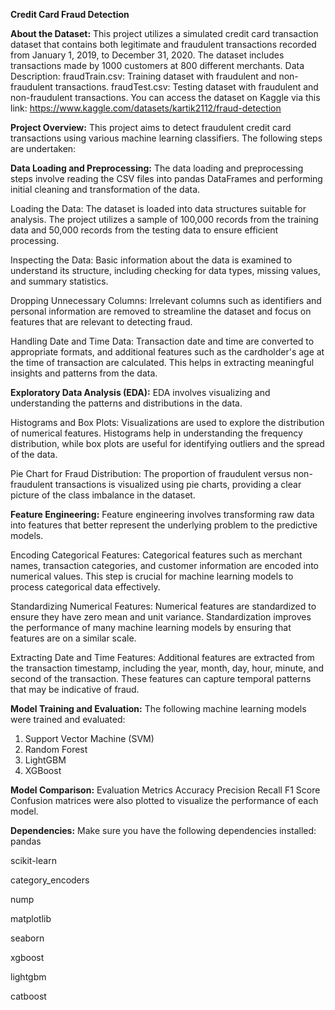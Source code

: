 **Credit Card Fraud Detection**

**About the Dataset:**
This project utilizes a simulated credit card transaction dataset that contains both legitimate and fraudulent transactions recorded from January 1, 2019, to December 31, 2020. The dataset includes transactions made by 1000 customers at 800 different merchants.
Data Description:
fraudTrain.csv: Training dataset with fraudulent and non-fraudulent transactions.
fraudTest.csv: Testing dataset with fraudulent and non-fraudulent transactions.
You can access the dataset on Kaggle via this link: https://www.kaggle.com/datasets/kartik2112/fraud-detection

**Project Overview:**
This project aims to detect fraudulent credit card transactions using various machine learning classifiers. The following steps are undertaken:

**Data Loading and Preprocessing:**
The data loading and preprocessing steps involve reading the CSV files into pandas DataFrames and performing initial cleaning and transformation of the data.

Loading the Data:
The dataset is loaded into data structures suitable for analysis. The project utilizes a sample of 100,000 records from the training data and 50,000 records from the testing data to ensure efficient processing.

Inspecting the Data:
Basic information about the data is examined to understand its structure, including checking for data types, missing values, and summary statistics.

Dropping Unnecessary Columns:
Irrelevant columns such as identifiers and personal information are removed to streamline the dataset and focus on features that are relevant to detecting fraud.

Handling Date and Time Data:
Transaction date and time are converted to appropriate formats, and additional features such as the cardholder's age at the time of transaction are calculated. This helps in extracting meaningful insights and patterns from the data.

**Exploratory Data Analysis (EDA):**
EDA involves visualizing and understanding the patterns and distributions in the data.

Histograms and Box Plots:
Visualizations are used to explore the distribution of numerical features. Histograms help in understanding the frequency distribution, while box plots are useful for identifying outliers and the spread of the data.

Pie Chart for Fraud Distribution:
The proportion of fraudulent versus non-fraudulent transactions is visualized using pie charts, providing a clear picture of the class imbalance in the dataset.

**Feature Engineering:**
Feature engineering involves transforming raw data into features that better represent the underlying problem to the predictive models.

Encoding Categorical Features:
Categorical features such as merchant names, transaction categories, and customer information are encoded into numerical values. This step is crucial for machine learning models to process categorical data effectively.

Standardizing Numerical Features:
Numerical features are standardized to ensure they have zero mean and unit variance. Standardization improves the performance of many machine learning models by ensuring that features are on a similar scale.

Extracting Date and Time Features:
Additional features are extracted from the transaction timestamp, including the year, month, day, hour, minute, and second of the transaction. These features can capture temporal patterns that may be indicative of fraud.

**Model Training and Evaluation:**
The following machine learning models were trained and evaluated:

1. Support Vector Machine (SVM)
2. Random Forest
3. LightGBM
4. XGBoost

**Model Comparison:**
Evaluation Metrics
Accuracy
Precision
Recall
F1 Score
Confusion matrices were also plotted to visualize the performance of each model.

**Dependencies:**
Make sure you have the following dependencies installed:
pandas

scikit-learn

category_encoders

nump

matplotlib

seaborn

xgboost

lightgbm

catboost
